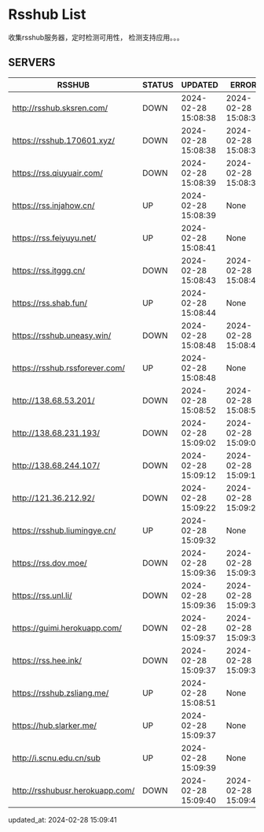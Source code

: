 # Rsshub List

收集rsshub服务器，定时检测可用性， 检测支持应用。。。


## SERVERS

|  RSSHUB   | STATUS  | UPDATED  | ERROR  | TWITTER |  
|  ----  | ----  | ----  | ----  | ---- |  
| http://rsshub.sksren.com/ | DOWN | 2024-02-28 15:08:38 | 2024-02-28 15:08:38 |  
| https://rsshub.170601.xyz/ | DOWN | 2024-02-28 15:08:38 | 2024-02-28 15:08:38 |  
| https://rss.qiuyuair.com/ | DOWN | 2024-02-28 15:08:39 | 2024-02-28 15:08:39 |  
| https://rss.injahow.cn/ | UP | 2024-02-28 15:08:39 | None ||  
| https://rss.feiyuyu.net/ | UP | 2024-02-28 15:08:41 | None ||  
| https://rss.itggg.cn/ | DOWN | 2024-02-28 15:08:43 | 2024-02-28 15:08:43 |  
| https://rss.shab.fun/ | UP | 2024-02-28 15:08:44 | None ||  
| https://rsshub.uneasy.win/ | DOWN | 2024-02-28 15:08:48 | 2024-02-28 15:08:48 |  
| https://rsshub.rssforever.com/ | UP | 2024-02-28 15:08:48 | None ||  
| http://138.68.53.201/ | DOWN | 2024-02-28 15:08:52 | 2024-02-28 15:08:52 |  
| http://138.68.231.193/ | DOWN | 2024-02-28 15:09:02 | 2024-02-28 15:09:02 |  
| http://138.68.244.107/ | DOWN | 2024-02-28 15:09:12 | 2024-02-28 15:09:12 |  
| http://121.36.212.92/ | DOWN | 2024-02-28 15:09:22 | 2024-02-28 15:09:22 |  
| https://rsshub.liumingye.cn/ | UP | 2024-02-28 15:09:32 | None ||  
| https://rss.dov.moe/ | DOWN | 2024-02-28 15:09:36 | 2024-02-28 15:09:36 |  
| https://rss.unl.li/ | DOWN | 2024-02-28 15:09:36 | 2024-02-28 15:09:36 |  
| https://guimi.herokuapp.com/ | DOWN | 2024-02-28 15:09:37 | 2024-02-28 15:09:37 |  
| https://rss.hee.ink/ | DOWN | 2024-02-28 15:09:37 | 2024-02-28 15:09:37 |  
| https://rsshub.zsliang.me/ | UP | 2024-02-28 15:08:51 | None |OK|  
| https://hub.slarker.me/ | UP | 2024-02-28 15:09:37 | None ||  
| http://i.scnu.edu.cn/sub | UP | 2024-02-28 15:09:39 | None ||  
| http://rsshubusr.herokuapp.com/ | DOWN | 2024-02-28 15:09:40 | 2024-02-28 15:09:40 |  
  

updated_at: 2024-02-28 15:09:41  
